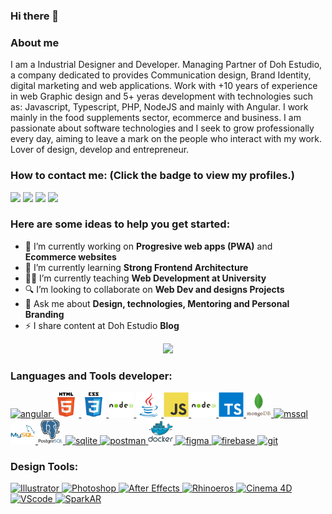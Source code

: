 ### Hi there 👋
### About me</strong>
 I am a Industrial Designer and Developer. Managing Partner of Doh Estudio, a company dedicated to provides Communication design, Brand Identity, digital marketing and web applications.
Work with +10 years of experience in web Graphic design and 5+ yeras development with technologies such as: Javascript, Typescript, PHP, NodeJS and mainly with Angular. I work mainly in the food supplements sector, ecommerce and business.
I am passionate about software technologies and I seek to grow professionally every day, aiming to leave a mark on the people who interact with my work. Lover of design, develop and entrepreneur.

### How to contact me: <strong>(Click the badge to view my profiles.)</strong>

<p>
  <a href="mailto:gaston@dohestudio.com.ar" target="_blank"><img height="28" src = "https://img.shields.io/badge/email-8B89CC?&style=for-the-badge&logo=protonmail&logoColor=white"></a>
  <a href="https://www.linkedin.com/in/mnt-g/" target="_blank"><img height="28" src = "https://img.shields.io/badge/-LinkedIn-0e76a8?style=for-the-badge&logo=Linkedin&logoColor=white"></a>
  <a href="https://twitter.com/Doh_estudio" target="_blank"><img height="28" src = "https://img.shields.io/badge/-Twitter-00acee?style=for-the-badge&logo=Twitter&logoColor=white"></a>
  <a href="https://www.instagram.com/dohestudio/" target="_blank"><img height="28" src = "https://img.shields.io/badge/-Instagram-e95950?style=for-the-badge&logo=Instagram&logoColor=white"></a>
</p>

### Here are some ideas to help you get started:

- 🔭 I’m currently working on <strong>Progresive web apps (PWA)</strong> and <strong>Ecommerce websites</strong>
- 🌱 I’m currently learning <strong>Strong Frontend Architecture</strong>
- 👨‍🏫 I’m currently teaching <strong>Web Development at University</strong>
- 🔍 I’m looking to collaborate on <strong>Web Dev and designs Projects</strong>
- 💬 Ask me about <strong>Design, technologies, Mentoring and Personal Branding</strong>
- ⚡ I share content at Doh Estudio <strong>Blog</strong>

<center>
<a href="https://www.youtube.com/"><img height="28" src="https://img.shields.io/badge/youtube-FF0000?logo=youtube&logoColor=white&style=for-the-badge"> </a>
</center>

### Languages and Tools developer:

<p align="left">

<a href="https://angular.io" target="_blank"><img src="https://angular.io/assets/images/logos/angular/angular.svg" alt="angular" width="40" height="40"/> </a>
<a href="https://www.w3.org/html/" target="_blank"><img src="https://raw.githubusercontent.com/devicons/devicon/master/icons/html5/html5-original-wordmark.svg" alt="html5" width="40" height="40"/> </a>
<a href="https://www.w3schools.com/css/" target="_blank"><img src="https://raw.githubusercontent.com/devicons/devicon/master/icons/css3/css3-original-wordmark.svg" alt="css3" width="40" height="40"/> </a>
<a href="https://nodejs.org" target="_blank"><img src="https://raw.githubusercontent.com/devicons/devicon/master/icons/nodejs/nodejs-original-wordmark.svg" alt="nodejs" width="40" height="40"/> </a>
<a href="https://www.java.com" target="_blank"><img src="https://raw.githubusercontent.com/devicons/devicon/master/icons/java/java-original.svg" alt="java" width="40" height="40"/> </a> <a href="https://developer.mozilla.org/en-US/docs/Web/JavaScript" target="_blank"><img src="https://raw.githubusercontent.com/devicons/devicon/master/icons/javascript/javascript-original.svg" alt="javascript" width="40" height="40"/> </a> <a href="https://nodejs.org" target="_blank"><img src="https://raw.githubusercontent.com/devicons/devicon/master/icons/nodejs/nodejs-original-wordmark.svg" alt="nodejs" width="40" height="40"/> </a> <a href="https://www.typescriptlang.org/" target="_blank"><img src="https://raw.githubusercontent.com/devicons/devicon/master/icons/typescript/typescript-original.svg" alt="typescript" width="40" height="40"/> </a> <a href="https://www.mongodb.com/" target="_blank"><img src="https://raw.githubusercontent.com/devicons/devicon/master/icons/mongodb/mongodb-original-wordmark.svg" alt="mongodb" width="40" height="40"/> </a> <a href="https://www.microsoft.com/en-us/sql-server" target="_blank"><img src="https://www.svgrepo.com/show/303229/microsoft-sql-server-logo.svg" alt="mssql" width="40" height="40"/> </a> <a href="https://www.mysql.com/" target="_blank"><img src="https://raw.githubusercontent.com/devicons/devicon/master/icons/mysql/mysql-original-wordmark.svg" alt="mysql" width="40" height="40"/> </a> <a href="https://www.postgresql.org" target="_blank"><img src="https://raw.githubusercontent.com/devicons/devicon/master/icons/postgresql/postgresql-original-wordmark.svg" alt="postgresql" width="40" height="40"/> </a> <a href="https://www.sqlite.org/" target="_blank"><img src="https://www.vectorlogo.zone/logos/sqlite/sqlite-icon.svg" alt="sqlite" width="40" height="40"/> </a> <a href="https://postman.com" target="_blank"><img src="https://www.vectorlogo.zone/logos/getpostman/getpostman-icon.svg" alt="postman" width="40" height="40"/> </a> <a href="https://www.docker.com/" target="_blank"><img src="https://raw.githubusercontent.com/devicons/devicon/master/icons/docker/docker-original-wordmark.svg" alt="docker" width="40" height="40"/> </a> <a href="https://www.figma.com/" target="_blank"><img src="https://www.vectorlogo.zone/logos/figma/figma-icon.svg" alt="figma" width="40" height="40"/> </a> <a href="https://firebase.google.com/" target="_blank"><img src="https://www.vectorlogo.zone/logos/firebase/firebase-icon.svg" alt="firebase" width="40" height="40"/> </a>
 <a href="https://git-scm.com/" target="_blank"><img src="https://www.vectorlogo.zone/logos/git-scm/git-scm-icon.svg" alt="git" width="40" height="40"/> </a>

</p>

### Design Tools: 

<p align="left">

<a href="https://www.adobe.com/ar/products/illustrator.html" target="_blank"><img src="https://seeklogo.com/images/A/adobe-illustrator-cc-logo-C1DC5A6D09-seeklogo.com.png" alt="Illustrator" width="40" height="40"/> </a> 
<a href="https://www.adobe.com/ar/products/photoshop.html" target="_blank"><img src="https://seeklogo.com/images/A/adobe-photoshop-cc-logo-CBD0AAA3A7-seeklogo.com.png" alt="Photoshop" width="40" height="40"/> </a>
<a href="https://www.adobe.com/ar/products/aftereffects.html" target="_blank"><img src="https://seeklogo.com/images/A/after-effects-cc-logo-BCC55BAFF7-seeklogo.com.png" alt="After Effects" width="40" height="40"/> </a> 
<a href="https://www.rhino3d.com/es/" target="_blank"><img src="https://seeklogo.com/images/R/rhinoceros-3d-logo-770376F408-seeklogo.com.png" alt="Rhinoeros" width="40" height="40"/> </a> 
<a href="https://www.maxon.net/es/cinema-4d" target="_blank"><img src="https://seeklogo.com/images/C/cinema-4d-logo-10758584CE-seeklogo.com.jpg" alt="Cinema 4D" width="40" height="40"/> </a> 
<a href="https://code.visualstudio.com" target="_blank"><img src="https://seeklogo.com/images/V/visual-studio-code-logo-284BC24C39-seeklogo.com.png" alt="VScode" width="40" height="40"/> </a> 
<a href="https://sparkar.facebook.com/ar-studio/" target="_blank"><img src="https://seeklogo.com/images/S/sparkar-by-facebook-logo-98124787E6-seeklogo.com.png" alt="SparkAR" width="40" height="40"/> </a> 

</p>

